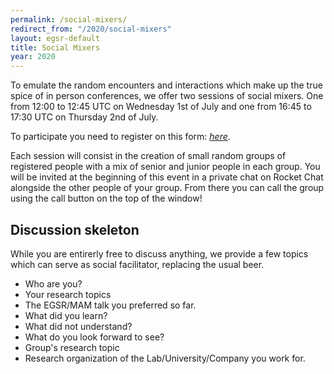 ```yaml
---
permalink: /social-mixers/
redirect_from: "/2020/social-mixers"
layout: egsr-default
title: Social Mixers
year: 2020
---
```


To emulate the random encounters and interactions which make up the true spice of in person conferences, we offer two sessions of social mixers.
One from 12:00 to 12:45 UTC on Wednesday 1st of July and one from 16:45 to 17:30 UTC on Thursday 2nd of July.

To participate you need to register on this form: <a href="https://docs.google.com/forms/d/e/1FAIpQLSd_eRP4zYosko1O6WMDhRpVPkx2YLvQV7i_ogUoKMc6qh9nDg/viewform">*here*</a>.

Each session will consist in the creation of small random groups of registered people with a mix of senior and junior people in each group. 
You will be invited at the beginning of this event in a private chat on Rocket Chat alongside the other people of your group. From there you can call the group using the call button on the top of the window!


<h2>Discussion skeleton</h2>
While you are entirerly free to discuss anything, we provide a few topics which can serve as social facilitator, replacing the usual beer.

<ul>
<li> Who are you?</li>
<li> Your research topics</li>
<li> The EGSR/MAM talk you preferred so far.</li>
<li> What did you learn?</li>
<li> What did not understand?</li>
<li> What do you look forward to see?</li>
<li> Group's research topic</li>
<li> Research organization of the Lab/University/Company you work for.</li>
</ul>
